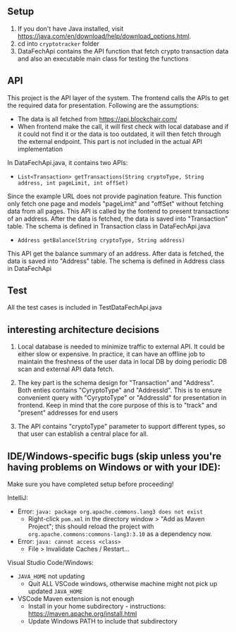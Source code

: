 ## Setup
1. If you don't have Java installed, visit https://java.com/en/download/help/download_options.html.
2. cd into `cryptotracker` folder
3. DataFechApi contains the API function that fetch crypto transaction data and also an executable main class for testing the functions

## API

This project is the API layer of the system. The frontend calls the APIs to get the required data for presentation.
Following are the assumptions:
- The data is all fetched from https://api.blockchair.com/
- When frontend make the call, it will first check with local database and if it could not find it or the data is too
outdated, it will then fetch through the external endpoint. This part is not included in the actual API implementation

In DataFechApi.java, it contains two APIs:
- `List<Transaction> getTransactions(String cryptoType, String address, int pageLimit, int offSet)`

Since the example URL does not provide pagination feature. This function only fetch one page and models "pageLimit" 
and "offSet" without fetching data from all pages. This API is called by the fontend to present transactions of an address.
After the data is fetched, the data is saved into "Transaction" table. The schema is defined in Transaction class in DataFechApi.java

- `Address getBalance(String cryptoType, String address)`

This API get the balance summary of an address. After data is fetched, the data is saved into "Address" table. The schema
is defined in Address class in DataFechApi

## Test

All the test cases is included in TestDataFechApi.java

## interesting architecture decisions

1. Local database is needed to minimize traffic to external API. It could be either slow or expensive. In practice, it can
have an offline job to maintain the freshness of the user data in local DB by doing periodic DB scan and external API data fetch.

2. The key part is the schema design for "Transaction" and "Address". Both enties contains "CyryptoType" and
"AddressId". This is to ensure convenient query with "CyryptoType" or "AddressId" for presentation in frontend. Keep in 
mind that the core purpose of this is to "track" and "present" addresses for end users

3. The API contains "cryptoType" parameter to support different types, so that user can establish a central place for all.

## IDE/Windows-specific bugs (skip unless you're having problems on Windows or with your IDE):
Make sure you have completed setup before proceeding!

IntelliJ:
- Error: `java: package org.apache.commons.lang3 does not exist`
  - Right-click `pom.xml` in the directory window > "Add as Maven Project"; this should reload the project with `org.apache.commons:commons-lang3:3.10` as a dependency now.
- Error: `java: cannot access <class>`
  - File > Invalidate Caches / Restart...

Visual Studio Code/Windows:
- `JAVA_HOME` not updating
  - Quit ALL VSCode windows, otherwise machine might not pick up updated `JAVA_HOME`
- VSCode Maven extension is not enough
  - Install in your home subdirectory - instructions: https://maven.apache.org/install.html
  - Update Windows PATH to include that subdirectory
